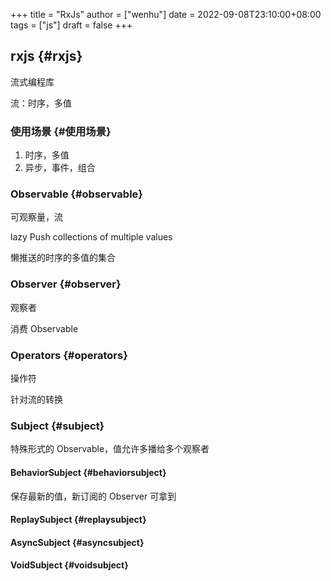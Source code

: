 +++
title = "RxJs"
author = ["wenhu"]
date = 2022-09-08T23:10:00+08:00
tags = ["js"]
draft = false
+++

## rxjs {#rxjs}

流式编程库

流：时序，多值


### 使用场景 {#使用场景}

1.  时序，多值
2.  异步，事件，组合


### Observable {#observable}

可观察量，流

lazy Push collections of multiple values

懒推送的时序的多值的集合


### Observer {#observer}

观察者

消费 Observable


### Operators {#operators}

操作符

针对流的转换


### Subject {#subject}

特殊形式的 Observable，值允许多播给多个观察者


#### BehaviorSubject {#behaviorsubject}

保存最新的值，新订阅的 Observer 可拿到


#### ReplaySubject {#replaysubject}


#### AsyncSubject {#asyncsubject}


#### VoidSubject {#voidsubject}
